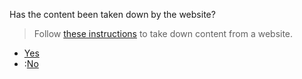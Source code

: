 <p>Has the content been taken down by the website?</p><blockquote><p>Follow <a href="https://withoutmyconsent.org/resources/take-down">these instructions</a> to take down content from a website.</p>
</blockquote><article><ul>
<li><a href="../one_more_persons">Yes</a></li>
<li>:<a href="organisations?services=harassment">No</a></li>
</ul>
</article>
